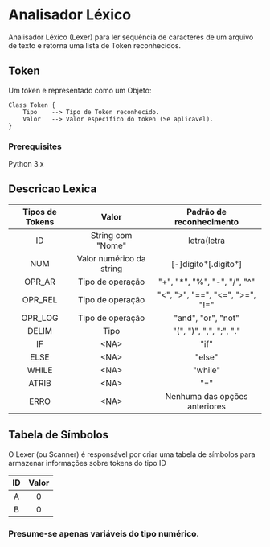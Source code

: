 # Analisador Léxico

Analisador Léxico (Lexer) para ler sequência de caracteres de um arquivo de texto e retorna uma lista de Token reconhecidos.

## Token

Um token e representado como um Objeto:

```
Class Token { 
    Tipo    --> Tipo de Token reconhecido. 
    Valor   --> Valor específico do token (Se aplicavel).
}
```

### Prerequisites

Python 3.x


## Descricao Lexica

| Tipos de Tokens  |         Valor           |          Padrão de reconhecimento         |
|:----------------:|:-----------------------:|:-----------------------------------------:|
|ID                |String com "Nome"        | letra(letra|digito)*                      |
|NUM               |Valor numérico da string | [-]digito<sup>+</sup>[.digito<sup>+</sup>]|
|OPR_AR            |Tipo de operação         | "+", "*", "%", "-", "/", "^"              |
|OPR_REL           |Tipo de operação         | "<", ">", "==", "<=", ">=", "!="          |
|OPR_LOG           |Tipo de operação         | "and", "or", "not"                        |
|DELIM             |Tipo                     | "(", ")", ",", ";", "."                   |
|IF                |\<NA>                    | "if"                                      |
|ELSE              |\<NA>                    | "else"                                    |
|WHILE             |\<NA>                    | "while"                                   |
|ATRIB             |\<NA>                    | "="                                       |
|ERRO              |\<NA>                    | Nenhuma das opções anteriores             |

## Tabela de Símbolos

O Lexer (ou Scanner) é responsável por criar uma tabela de símbolos para armazenar informações sobre tokens do tipo ID

| ID    |  Valor  |
|:-----:|:-------:|
|A      |0        |
|B      |0        |

### Presume-se apenas variáveis do tipo numérico.